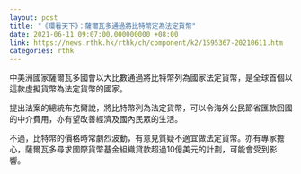 ```yaml
---
layout: post
title: "《環看天下》：薩爾瓦多通過將比特幣定為法定貨幣"
date: 2021-06-11 09:07:00.000000000 +08:00
link: https://news.rthk.hk/rthk/ch/component/k2/1595367-20210611.htm
categories: rthk
---
```


中美洲國家薩爾瓦多國會以大比數通過將比特幣列為國家法定貨幣，是全球首個以這款虛擬貨幣為法定貨幣的國家。

提出法案的總統布克爾說，將比特幣列為法定貨幣，可以令海外公民節省匯款回國的中介費用，亦有望改善經濟及國內民眾的生活。

不過，比特幣的價格時常劇烈波動，有意見質疑不適宜做法定貨幣。亦有專家擔心，薩爾瓦多尋求國際貨幣基金組織貸款超過10億美元的計劃，可能會受到影響。
